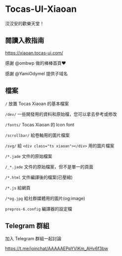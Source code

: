 # Tocas-UI-Xiaoan
洨洨安的歡樂天堂！

## 閱讀入教指南
https://xiaoan.tocas-ui.com/

感謝 @ombwp 做的棒棒首頁:heart:

感謝 @YamiOdymel 提供子域名

## 檔案
`/` 放置 Tocas Xiaoan 的基本檔案

`/dev/` 一些開發用的資料和原始檔，您可以拿去參考或修改

`/fonts/` Tocas Xiaoan 的 Icon font

`/scrollbar/` 給卷軸用的圖片檔案

`/svg/` 給 `<div class="ts xiaoan"></div>` 用的圖片檔案

`/*.jade` 文件的原始檔案

`/_*.jade` 文件的原始檔案，但不是單一的頁面

`/*.html` 文件編譯後的檔案(已壓縮)

`/*.js` 給網頁

`/*og.jpg` 給社群媒體用的圖片(og:image)

`prepros-6.config` 編譯器的設定檔

## Telegram 群組
加入 Telegram 群組一起討論

https://t.me/joinchat/AAAAAEPpYVlKm_AHv6f3bw
